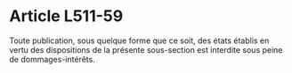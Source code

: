 # Article L511-59

Toute publication, sous quelque forme que ce soit, des états établis en vertu des dispositions de la présente sous-section est interdite sous peine de dommages-intérêts.
